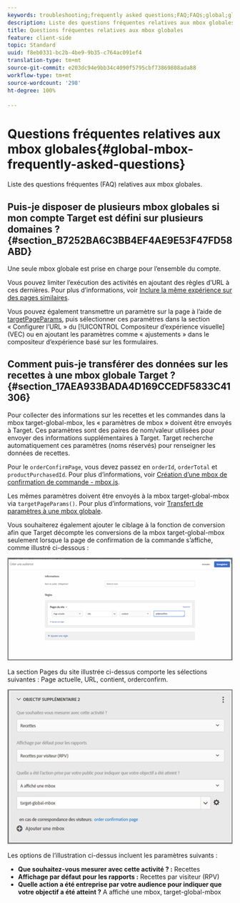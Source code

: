 ```yaml
---
keywords: troubleshooting;frequently asked questions;FAQ;FAQs;global;global mbox
description: Liste des questions fréquentes relatives aux mbox globales.
title: Questions fréquentes relatives aux mbox globales
feature: client-side
topic: Standard
uuid: f8eb0331-bc2b-4be9-9b35-c764ac091ef4
translation-type: tm+mt
source-git-commit: e203dc94e9bb34c4090f5795cbf73869808ada88
workflow-type: tm+mt
source-wordcount: '298'
ht-degree: 100%

---
```



# Questions fréquentes relatives aux mbox globales{#global-mbox-frequently-asked-questions}

Liste des questions fréquentes (FAQ) relatives aux mbox globales.

## Puis-je disposer de plusieurs mbox globales si mon compte Target est défini sur plusieurs domaines ?{#section_B7252BA6C3BB4EF4AE9E53F47FD58ABD}

Une seule mbox globale est prise en charge pour l’ensemble du compte.

Vous pouvez limiter l’exécution des activités en ajoutant des règles d’URL à ces dernières. Pour plus d’informations, voir [Inclure la même expérience sur des pages similaires](../../../c-experiences/c-visual-experience-composer/temtest.md#task_2539D51A18044F82B0D9895636546781).

Vous pouvez également transmettre un paramètre sur la page à l’aide de [targetPageParams](/help/c-implementing-target/c-implementing-target-for-client-side-web/targetpageparams.md), puis sélectionner ces paramètres dans la section « Configurer l’URL » du [!UICONTROL Compositeur d’expérience visuelle] (VEC) ou en ajoutant les paramètres comme « ajustements » dans le compositeur d’expérience basé sur les formulaires.

## Comment puis-je transférer des données sur les recettes à une mbox globale Target ?{#section_17AEA933BADA4D169CCEDF5833C41306}

Pour collecter des informations sur les recettes et les commandes dans la mbox target-global-mbox, les « paramètres de mbox » doivent être envoyés à Target. Ces paramètres sont des paires de nom/valeur utilisées pour envoyer des informations supplémentaires à Target. Target recherche automatiquement ces paramètres (noms réservés) pour renseigner les données de recettes.

Pour le `orderConfirmPage`, vous devez passez en `orderId`, `orderTotal` et `productPurchasedId`. Pour plus d’informations, voir [Création d’une mbox de confirmation de commande - mbox.js](../../../c-implementing-target/c-implementing-target-for-client-side-web/t-mbox-download/orderconfirm-create.md#task_0036D5F6C062442788BB55E872816D82).

Les mêmes paramètres doivent être envoyés à la mbox target-global-mbox via `targetPageParams()`. Pour plus d’informations, voir [Transfert de paramètres à une mbox globale](../../../c-implementing-target/c-implementing-target-for-client-side-web/t-mbox-download/c-understanding-global-mbox/pass-parameters-to-global-mbox.md#concept_33362A04146C4E3C8E7089B65F38B5E5).

Vous souhaiterez également ajouter le ciblage à la fonction de conversion afin que Target décompte les conversions de la mbox target-global-mbox seulement lorsque la page de confirmation de la commande s’affiche, comme illustré ci-dessous :

![](assets/revenue1.png)

La section Pages du site illustrée ci-dessus comporte les sélections suivantes : Page actuelle, URL, contient, orderconfirm.

![](assets/revenue2.png)

Les options de l’illustration ci-dessus incluent les paramètres suivants :

* **Que souhaitez-vous mesurer avec cette activité ? :** Recettes
* **Affichage par défaut pour les rapports :** Recettes par visiteur (RPV)
* **Quelle action a été entreprise par votre audience pour indiquer que votre objectif a été atteint ?** A affiché une mbox, target-global-mbox